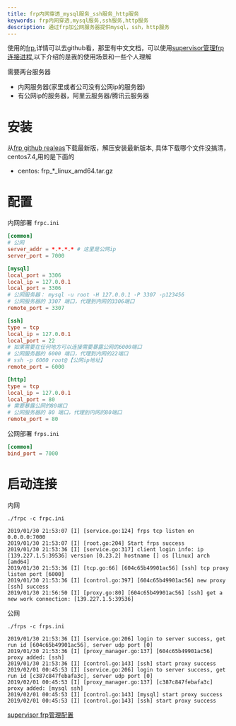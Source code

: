```yaml
---
title: frp内网穿透_mysql服务_ssh服务_http服务
keywords: frp内网穿透,mysql服务,ssh服务,http服务
description: 通过frp加公网服务器提供mysql，ssh，http服务
---
```


使用的[frp](https://github.com/fatedier/frp),详情可以去github看，那里有中文文档，可以使用[supervisor管理frp连接进程](/linux/supervisor_安装_进程管理_配置_frp|spiderkeeper|jobs配置.md),以下介绍的是我的使用场景和一些个人理解

需要两台服务器
- 内网服务器(家里或者公司没有公网ip的服务器)
- 有公网ip的服务器，阿里云服务器/腾讯云服务器

# 安装

从[frp github realeas](https://github.com/fatedier/frp/releases)下载最新版，解压安装最新版本, 具体下载哪个文件没搞清，centos7.4,用的是下面的
- centos: frp_*_linux_amd64.tar.gz

# 配置

内网部署 `frpc.ini`
```conf
[common]
# 公网
server_addr = *.*.*.* # 这里是公网ip
server_port = 7000

[mysql]
local_port = 3306
local_ip = 127.0.0.1
local_port = 3306
# 公网服务器： mysql -u root -H 127.0.0.1 -P 3307 -p123456
# 公网服务器的 3307 端口，代理到内网的3306端口
remote_port = 3307

[ssh]
type = tcp
local_ip = 127.0.0.1
local_port = 22
# 如果需要在任何地方可以连接需要暴露公网的6000端口
# 公网服务器的 6000 端口，代理到内网的22端口
# ssh -p 6000 root@【公网ip地址】
remote_port = 6000

[http]
type = tcp
local_ip = 127.0.0.1
local_port = 80
# 需要暴露公网的80端口
# 公网服务器的 80 端口，代理到内网的80端口
remote_port = 80
```

公网部署 `frps.ini`
```conf
[common]
bind_port = 7000
```


# 启动连接

内网
```
./frpc -c frpc.ini
```
```log
2019/01/30 21:53:07 [I] [service.go:124] frps tcp listen on 0.0.0.0:7000
2019/01/30 21:53:07 [I] [root.go:204] Start frps success
2019/01/30 21:53:36 [I] [service.go:317] client login info: ip [139.227.1.5:39536] version [0.23.2] hostname [] os [linux] arch [amd64]
2019/01/30 21:53:36 [I] [tcp.go:66] [604c65b49901ac56] [ssh] tcp proxy listen port [6000]
2019/01/30 21:53:36 [I] [control.go:397] [604c65b49901ac56] new proxy [ssh] success
2019/01/30 21:56:50 [I] [proxy.go:80] [604c65b49901ac56] [ssh] get a new work connection: [139.227.1.5:39536]
```

公网
```
./frps -c frps.ini
```

```log
2019/01/30 21:53:36 [I] [service.go:206] login to server success, get run id [604c65b49901ac56], server udp port [0]
2019/01/30 21:53:36 [I] [proxy_manager.go:137] [604c65b49901ac56] proxy added: [ssh]
2019/01/30 21:53:36 [I] [control.go:143] [ssh] start proxy success
2019/02/01 00:45:53 [I] [service.go:206] login to server success, get run id [c387c847febafa3c], server udp port [0]
2019/02/01 00:45:53 [I] [proxy_manager.go:137] [c387c847febafa3c] proxy added: [mysql ssh]
2019/02/01 00:45:53 [I] [control.go:143] [mysql] start proxy success
2019/02/01 00:45:53 [I] [control.go:143] [ssh] start proxy success
```

[supervisor frp管理配置](/linux/supervisor_安装_进程管理_配置_frp|spiderkeeper|jobs配置.md#frp配置)